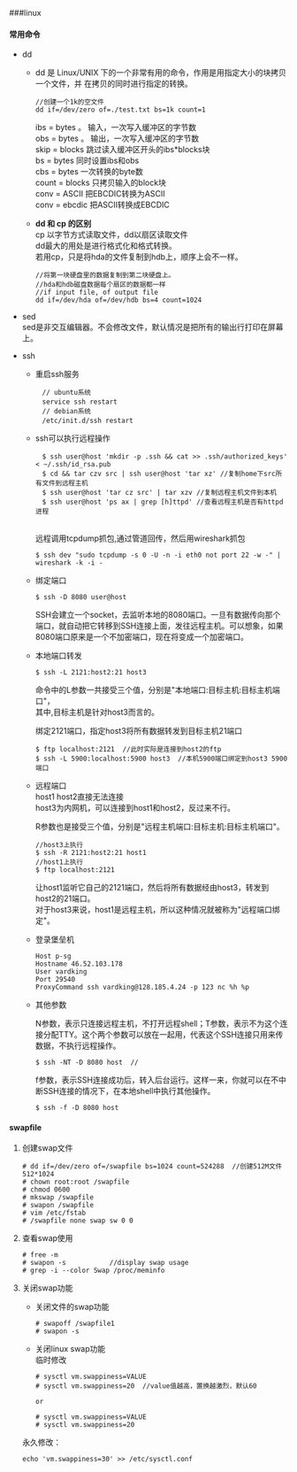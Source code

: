 ###linux

#### 常用命令
- dd  
	- dd 是 Linux/UNIX 下的一个非常有用的命令，作用是用指定大小的块拷贝一个文件，并	在拷贝的同时进行指定的转换。

		```
	    //创建一个1k的空文件
		dd if=/dev/zero of=./test.txt bs=1k count=1
		```  
	
		ibs = bytes 。 输入，一次写入缓冲区的字节数   
		obs = bytes 。 输出，一次写入缓冲区的字节数  
		skip = blocks 跳过读入缓冲区开头的ibs*blocks块  
		bs = bytes 同时设置ibs和obs  
		cbs = bytes 一次转换的byte数  
		count = blocks 只拷贝输入的block块  
		conv = ASCII 把EBCDIC转换为ASCII   
		conv = ebcdic 把ASCII转换成EBCDIC  
	
	- **dd 和 cp 的区别**   
	cp 以字节方式读取文件，dd以扇区读取文件   
	dd最大的用处是进行格式化和格式转换。   
	若用cp，只是将hda的文件复制到hdb上，顺序上会不一样。  

		```
		//将第一块硬盘里的数据复制到第二块硬盘上。
		//hda和hdb磁盘数据每个扇区的数据都一样
		//if input file, of output file
		dd if=/dev/hda of=/dev/hdb bs=4 count=1024
		```
   
- sed  
	sed是非交互编辑器。不会修改文件，默认情况是把所有的输出行打印在屏幕上。  
	
- ssh  
	- 重启ssh服务
	  
	  ```
	  　// ubuntu系统
	  　service ssh restart
	  　// debian系统
	  　/etc/init.d/ssh restart
	  ```
	  
	- ssh可以执行远程操作   
	  
	  ```
	  　$ ssh user@host 'mkdir -p .ssh && cat >> .ssh/authorized_keys' < ~/.ssh/id_rsa.pub
	  　$ cd && tar czv src | ssh user@host 'tar xz' //复制home下src所有文件到远程主机
	  　$ ssh user@host 'tar cz src' | tar xzv //复制远程主机文件到本机
	  　$ ssh user@host 'ps ax | grep [h]ttpd' //查看远程主机是否有httpd进程
	  　
	  ```
	  
	  远程调用tcpdump抓包,通过管道回传，然后用wireshark抓包  
	
		```
		$ ssh dev "sudo tcpdump -s 0 -U -n -i eth0 not port 22 -w -" | wireshark -k -i -
		```
	  
	-  绑定端口  
		
		```
		$ ssh -D 8080 user@host
		```
	
		SSH会建立一个socket，去监听本地的8080端口。一旦有数据传向那个端口，就自动把它转移到SSH连接上面，发往远程主机。可以想象，如果8080端口原来是一个不加密端口，现在将变成一个加密端口。  
		
	- 本地端口转发
		
		```
		$ ssh -L 2121:host2:21 host3
		```
		命令中的L参数一共接受三个值，分别是"本地端口:目标主机:目标主机端口"，   
		其中,目标主机是针对host3而言的。  
	
		绑定2121端口，指定host3将所有数据转发到目标主机21端口  
		
		``` 
		$ ftp localhost:2121  //此时实际是连接到host2的ftp
		$ ssh -L 5900:localhost:5900 host3  //本机5900端口绑定到host3 5900端口
		```
		
	- 远程端口  
		host1 host2直接无法连接  
		host3为内网机，可以连接到host1和host2，反过来不行。          
		
		R参数也是接受三个值，分别是"远程主机端口:目标主机:目标主机端口"。   
		
		```
		//host3上执行
		$ ssh -R 2121:host2:21 host1
		//host1上执行
		$ ftp localhost:2121
		```
		让host1监听它自己的2121端口，然后将所有数据经由host3，转发到host2的21端口。   
		对于host3来说，host1是远程主机，所以这种情况就被称为"远程端口绑定"。  
	
	- 登录堡垒机  
	
		```
		Host p-sg
    	Hostname 46.52.103.178
    	User vardking
    	Port 29540
    	ProxyCommand ssh vardking@128.185.4.24 -p 123 nc %h %p
		```
		
	- 其他参数  
		
		N参数，表示只连接远程主机，不打开远程shell；T参数，表示不为这个连接分配TTY。这个两个参数可以放在一起用，代表这个SSH连接只用来传数据，不执行远程操作。  
		
		```
		$ ssh -NT -D 8080 host  //
		```
		
		f参数，表示SSH连接成功后，转入后台运行。这样一来，你就可以在不中断SSH连接的情况下，在本地shell中执行其他操作。  
		
		```
		$ ssh -f -D 8080 host
		```

#### swapfile
1. 创建swap文件  

	```
	# dd if=/dev/zero of=/swapfile bs=1024 count=524288  //创建512M文件 	512*1024
	# chown root:root /swapfile
	# chmod 0600
	# mkswap /swapfile
	# swapon /swapfile
	# vim /etc/fstab
	# /swapfile none swap sw 0 0
	```
2. 查看swap使用
	
	```
	# free -m
	# swapon -s           //display swap usage
	# grep -i --color Swap /proc/meminfo
	```
3. 关闭swap功能  
	- 关闭文件的swap功能  
	  
	  ```
	  # swapoff /swapfile1
	  # swapon -s
	  ```
	- 关闭linux swap功能  
	  临时修改
	  
	  ```
	  # sysctl vm.swappiness=VALUE  
	  # sysctl vm.swappiness=20  //value值越高，置换越激烈，默认60
	  
	  or
	  
	  # sysctl vm.swappiness=VALUE
	  # sysctl vm.swappiness=20
	  ```
     永久修改：
     
     ```
     echo 'vm.swappiness=30' >> /etc/sysctl.conf
     ```
     
           